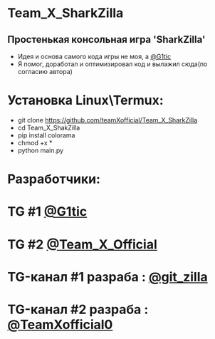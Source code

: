 # Team_X_SharkZilla
## Простенькая консольная игра 'SharkZilla'
* Идея и основа самого кода игры не моя, а [@G1tic](https://t.me/G1tic)
* Я помог, доработал и оптимизировал код и вылажил сюда(по согласию автора)
 
# Установка Linux\Termux:
* git clone https://github.com/teamXofficial/Team_X_SharkZilla
* cd Team_X_ShakZilla
* pip install colorama
* chmod +x *
* python main.py

# Разработчики:
# TG #1 [@G1tic](https://t.me/G1tic)
# TG #2 [@Team_X_Official](https://t.me/Team_X_Official)
# TG-канал #1 разраба : [ @git_zilla ](https://t.me/git_zilla)
# TG-канал #2 разраба : [ @TeamXofficial0 ](https://t.me/TeamXofficial0)

